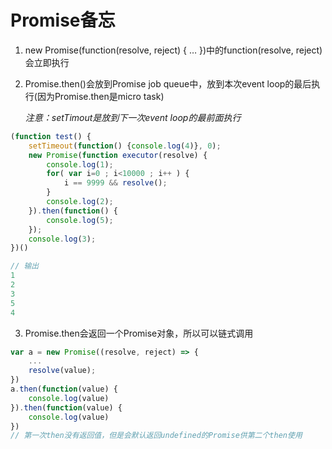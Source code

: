 # Promise备忘

1. new Promise(function(resolve, reject) { … })中的function(resolve, reject)会立即执行

2. Promise.then()会放到Promise job queue中，放到本次event loop的最后执行(因为Promise.then是micro task)

   *注意：setTimout是放到下一次event loop的最前面执行*

```javascript
(function test() {
    setTimeout(function() {console.log(4)}, 0);
    new Promise(function executor(resolve) {
        console.log(1);
        for( var i=0 ; i<10000 ; i++ ) {
            i == 9999 && resolve();
        }
        console.log(2);
    }).then(function() {
        console.log(5);
    });
    console.log(3);
})()

// 输出
1
2
3
5
4
```

3. Promise.then会返回一个Promise对象，所以可以链式调用

```javascript
var a = new Promise((resolve, reject) => {
    ...
    resolve(value);
})
a.then(function(value) {
    console.log(value)
}).then(function(value) {
    console.log(value)
})
// 第一次then没有返回值，但是会默认返回undefined的Promise供第二个then使用
```

